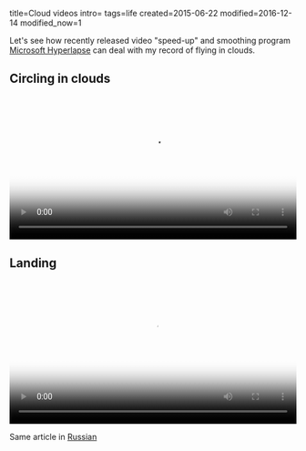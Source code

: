 title=Cloud videos
intro=
tags=life
created=2015-06-22
modified=2016-12-14
modified_now=1

Let's see how recently released video "speed-up" and smoothing program
[Microsoft Hyperlapse][ms] can deal with my record of flying in clouds.

[ms]: http://research.microsoft.com/en-us/um/redmond/projects/hyperlapseapps/


Circling in clouds
------

<video
	poster="//home.shpakovsky.ru/web/14-06-22-cloud-videos/circling.jpg"
	src=   "//home.shpakovsky.ru/web/14-06-22-cloud-videos/circling.mp4"
	style="width: 100%" controls></video>

Landing
------

<video
	poster="//home.shpakovsky.ru/web/14-06-22-cloud-videos/landing.jpg"
	src=   "//home.shpakovsky.ru/web/14-06-22-cloud-videos/landing.mp4"
	style="width: 100%" controls></video>

Same article in [Russian][ru]

[ru]: /ru/облачное-видео.html
